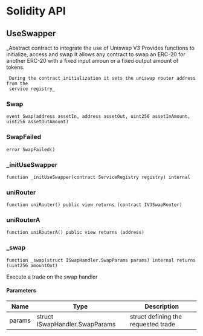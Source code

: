 # Solidity API

## UseSwapper

_Abstract contract to integrate the use of Uniswap V3 
     Provides functions to initialize, access and swap 
     It allows any contract to swap an ERC-20 for another ERC-20 with a fixed
     input amoun  or a fixed output amount of tokens.

     During the contract initialization it sets the uniswap router address from the 
     service registry_

### Swap

```solidity
event Swap(address assetIn, address assetOut, uint256 assetInAmount, uint256 assetOutAmount)
```

### SwapFailed

```solidity
error SwapFailed()
```

### _initUseSwapper

```solidity
function _initUseSwapper(contract ServiceRegistry registry) internal
```

### uniRouter

```solidity
function uniRouter() public view returns (contract IV3SwapRouter)
```

### uniRouterA

```solidity
function uniRouterA() public view returns (address)
```

### _swap

```solidity
function _swap(struct ISwapHandler.SwapParams params) internal returns (uint256 amountOut)
```

Execute a trade on the swap handler

#### Parameters

| Name | Type | Description |
| ---- | ---- | ----------- |
| params | struct ISwapHandler.SwapParams | struct defining the requested trade |

